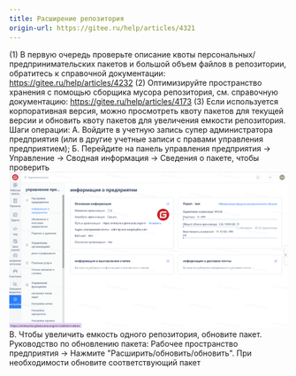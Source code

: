 ```yaml
---
title: Расширение репозитория
origin-url: https://gitee.ru/help/articles/4321
---
```


(1) В первую очередь проверьте описание квоты персональных/предпринимательских пакетов и большой объем файлов в репозитории, обратитесь к справочной документации: <https://gitee.ru/help/articles/4232>
(2) Оптимизируйте пространство хранения с помощью сборщика мусора репозитория, см. справочную документацию: <https://gitee.ru/help/articles/4173>
(3) Если используется корпоративная версия, можно просмотреть квоту пакетов для текущей версии и обновить квоту пакетов для увеличения емкости репозитория.
Шаги операции:
A. Войдите в учетную запись супер администратора предприятия (или в другие учетные записи с правами управления предприятием);
Б. Перейдите на панель управления предприятия -> Управление -> Сводная информация -> Сведения о пакете, чтобы проверить
![Описание изображения](image634.png)
В. Чтобы увеличить емкость одного репозитория, обновите пакет.
Руководство по обновлению пакета: 
Рабочее пространство предприятия -> Нажмите "Расширить/обновить/обновить".
При необходимости обновите соответствующий пакет